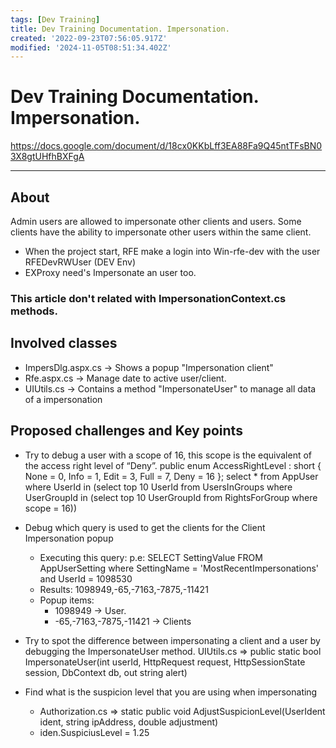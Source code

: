 ```yaml
---
tags: [Dev Training]
title: Dev Training Documentation. Impersonation.
created: '2022-09-23T07:56:05.917Z'
modified: '2024-11-05T08:51:34.402Z'
---
```


# Dev Training Documentation. Impersonation. 

https://docs.google.com/document/d/18cx0KKbLff3EA88Fa9Q45ntTFsBN03X8gtUHfhBXFgA

*****************************
## About
Admin users are allowed to impersonate other clients and users. Some clients have the ability to impersonate other users within the same client.

* When the project start, RFE make a login into Win-rfe-dev with the user RFEDevRWUser (DEV Env)
* EXProxy need's Impersonate an user too.
### This article don't related with ImpersonationContext.cs methods.

## Involved classes
* ImpersDlg.aspx.cs -> Shows a popup "Impersonation client"
* Rfe.aspx.cs -> Manage date to active user/client.
* UIUtils.cs -> Contains a method "ImpersonateUser" to manage all data of a impersonation



## Proposed challenges and Key points
* Try to debug a user with a scope of 16, this scope is the equivalent of the access right level of “Deny”.
    public enum AccessRightLevel : short { None = 0, Info = 1, Edit = 3, Full = 7, Deny = 16 };
    select * from AppUser where UserId in (select top 10 UserId from UsersInGroups where UserGroupId in (select top 10 UserGroupId from RightsForGroup where scope = 16))

* Debug which query is used to get the clients for the Client Impersonation popup
    - Executing this query:
        p.e: SELECT SettingValue FROM AppUserSetting where SettingName = 'MostRecentImpersonations' and UserId = 1098530
    - Results:
        1098949,-65,-7163,-7875,-11421
    - Popup items:
        * 1098949 -> User.
        * -65,-7163,-7875,-11421 -> Clients

* Try to spot the difference between impersonating a client and a user by debugging the ImpersonateUser method.
    UIUtils.cs => public static bool ImpersonateUser(int userId, HttpRequest request, HttpSessionState session, DbContext db, out string alert)

* Find what is the suspicion level that you are using when impersonating
    * Authorization.cs => static public void AdjustSuspicionLevel(UserIdent ident, string ipAddress, double adjustment)
    * iden.SuspiciusLevel = 1.25
